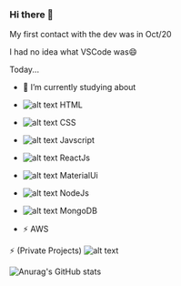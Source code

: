 ### Hi there 👋

<!--
**RobertAndrade27/RobertAndrade27** is a ✨ _special_ ✨ repository because its `README.md` (this file) appears on your GitHub profile.

Here are some ideas to get you started:

- 🔭 I’m currently working on ...
- 🌱 I’m currently learning ...
- 👯 I’m looking to collaborate on ...
- 🤔 I’m looking for help with ...
- 💬 Ask me about ...
- 📫 How to reach me: ...
- 😄 Pronouns: ...
- ⚡ Fun fact: ...
-->

My first contact with the dev was in Oct/20

I had no idea what VSCode was😄

Today...

- 🌱 I’m currently studying about

- ![alt text](https://i.ibb.co/J34F6hp/html.png) HTML
- ![alt text](https://i.ibb.co/Lt4Mm38/css.png) CSS
- ![alt text](https://i.ibb.co/RSm83v6/js.png) Javscript
- ![alt text](https://i.ibb.co/ZSzgFgs/react22.png) ReactJs
- ![alt text](https://i.ibb.co/BnCBn6Y/material.png) MaterialUi
- ![alt text](https://i.ibb.co/kSvTrKx/node.png) NodeJs
- ![alt text](https://i.ibb.co/Jn2sMR7/mongo.png) MongoDB
- ⚡ AWS

⚡ (Private Projects)
![alt text](https://i.ibb.co/5hc4rzs/contribuitions.jpg)

![Anurag's GitHub stats](https://github-readme-stats.vercel.app/api?username=RobertAndrade27&show_icons=true&theme=dracula)
